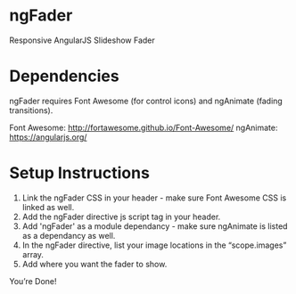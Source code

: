 # ngFader
Responsive AngularJS Slideshow Fader

# Dependencies
ngFader requires Font Awesome (for control icons) and ngAnimate (fading transitions).

Font Awesome:
http://fortawesome.github.io/Font-Awesome/ 
ngAnimate:
https://angularjs.org/

# Setup Instructions

1. Link the ngFader CSS in your header - make sure Font Awesome CSS is linked as well.
2. Add the ngFader directive js script tag in your header.
3. Add 'ngFader' as a module dependancy - make sure ngAnimate is listed as a dependancy as well.
4. In the ngFader directive, list your image locations in the “scope.images” array.
5. Add <ng-fader class="ng-fader"></ng-fader> where you want the fader to show.

You’re Done!



